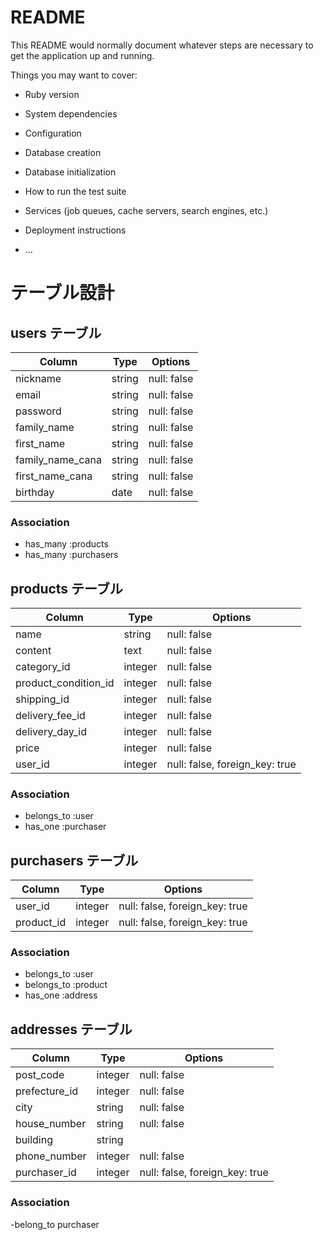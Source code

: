 # README

This README would normally document whatever steps are necessary to get the
application up and running.

Things you may want to cover:

* Ruby version

* System dependencies

* Configuration

* Database creation

* Database initialization

* How to run the test suite

* Services (job queues, cache servers, search engines, etc.)

* Deployment instructions

* ...

# テーブル設計

## users テーブル

|  Column         | Type   | Options      |
| ----------------| ------ | ------------ |
| nickname        | string | null: false  |
| email           | string | null: false  |
| password        | string | null: false  |
| family_name     | string | null: false  |
| first_name      | string | null: false  |
| family_name_cana| string | null: false  |
| first_name_cana | string | null: false  |
| birthday        | date   | null: false  |


### Association

- has_many :products
- has_many :purchasers

## products テーブル

|  Column             | Type         | Options                       |
| ------------------- | ------------ | ----------------------------- |
| name                | string       | null: false                   |
| content             | text         | null: false                   |
| category_id         | integer      | null: false                   |
| product_condition_id| integer      | null: false                   |
| shipping_id         | integer      | null: false                   |
| delivery_fee_id     | integer      | null: false                   |
| delivery_day_id     | integer      | null: false                   |
| price               | integer      | null: false                   |
| user_id             | integer      | null: false, foreign_key: true|

### Association

- belongs_to :user
- has_one :purchaser

## purchasers テーブル

|  Column             | Type         | Options                       |
| ------------------- | ------------ | ----------------------------- |
| user_id             | integer      | null: false, foreign_key: true|
| product_id          | integer      | null: false, foreign_key: true|


### Association

- belongs_to :user
- belongs_to :product
- has_one :address

## addresses テーブル

|  Column             | Type         | Options                       |
| ------------------- | ------------ | ----------------------------- |
| post_code           | integer      | null: false                   |
| prefecture_id       | integer      | null: false                   |
| city                | string       | null: false                   |
| house_number        | string       | null: false                   |
| building            | string       |                               |
| phone_number        | integer      | null: false                   |
| purchaser_id        | integer      | null: false, foreign_key: true|

### Association

-belong_to purchaser